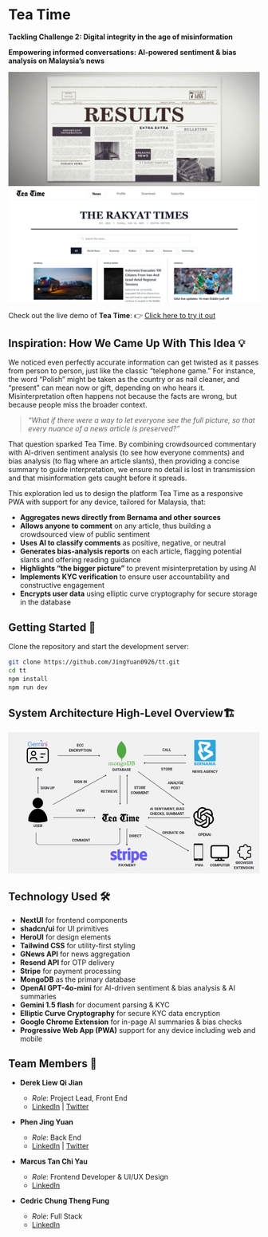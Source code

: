 # Tea Time

**Tackling Challenge 2: Digital integrity in the age of misinformation**

**Empowering informed conversations: AI-powered sentiment & bias analysis on Malaysia’s news**

![Image](https://github.com/JingYuan0926/tt/blob/main/public/LandingPage.png?raw=true)
![Image](https://github.com/JingYuan0926/tt/blob/main/public/News.png?raw=true)


Check out the live demo of **Tea Time**: 👉 [Click here to try it out](https://tt-ruby-chi.vercel.app)



## Inspiration: How We Came Up With This Idea 💡

We noticed even perfectly accurate information can get twisted as it passes from person to person, just like the classic “telephone game.” For instance, the word “Polish” might be taken as the country or as nail cleaner, and “present” can mean now or gift, depending on who hears it. Misinterpretation often happens not because the facts are wrong, but because people miss the broader context.

> *“What if there were a way to let everyone see the full picture, so that every nuance of a news article is preserved?”*

That question sparked Tea Time. By combining crowdsourced commentary with AI-driven sentiment analysis (to see how everyone comments) and bias analysis (to flag where an article slants), then providing a concise summary to guide interpretation, we ensure no detail is lost in transmission and that misinformation gets caught before it spreads.


This exploration led us to design the platform Tea Time as a responsive PWA with support for any device, tailored for Malaysia, that:

- **Aggregates news directly from Bernama and other sources**  
- **Allows anyone to comment** on any article, thus building a crowdsourced view of public sentiment  
- **Uses AI to classify comments** as positive, negative, or neutral  
- **Generates bias-analysis reports** on each article, flagging potential slants and offering reading guidance  
- **Highlights “the bigger picture”** to prevent misinterpretation by using AI  
- **Implements KYC verification** to ensure user accountability and constructive engagement  
- **Encrypts user data** using elliptic curve cryptography for secure storage in the database  


## Getting Started 🚀

Clone the repository and start the development server:

```bash
git clone https://github.com/JingYuan0926/tt.git
cd tt
npm install
npm run dev
```

## System Architecture High-Level Overview🏗️
![Image](https://github.com/JingYuan0926/tt/blob/main/public/Architecture.png?raw=true)


## Technology Used 🛠️

- **NextUI** for frontend components  
- **shadcn/ui** for UI primitives  
- **HeroUI** for design elements  
- **Tailwind CSS** for utility-first styling  
- **GNews API** for news aggregation  
- **Resend API** for OTP delivery  
- **Stripe** for payment processing  
- **MongoDB** as the primary database  
- **OpenAI GPT-4o-mini** for AI-driven sentiment & bias analysis & AI summaries 
- **Gemini 1.5 flash** for document parsing & KYC  
- **Elliptic Curve Cryptography** for secure KYC data encryption  
- **Google Chrome Extension** for in-page AI summaries & bias checks  
- **Progressive Web App (PWA)** support for any device including web and mobile




## Team Members 👥

- **Derek Liew Qi Jian**  
  - *Role*: Project Lead, Front End  
  - [LinkedIn](https://www.linkedin.com/in/derek2403/) | [Twitter](https://x.com/derek2403)

- **Phen Jing Yuan**  
  - *Role*: Back End  
  - [LinkedIn](https://www.linkedin.com/in/jing-yuan-phen-b42266295/) | [Twitter](https://x.com/ilovedahmo)

- **Marcus Tan Chi Yau**  
  - *Role*: Frontend Developer & UI/UX Design  
  - [LinkedIn](https://www.linkedin.com/in/marcus-tan-8846ba271/)

- **Cedric Chung Theng Fung**  
  - *Role*: Full Stack  
  - [LinkedIn](https://www.linkedin.com/in/cedric-chung-2756b4310/)



